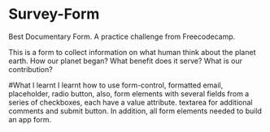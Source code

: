 # Survey-Form
Best Documentary Form. A practice challenge from Freecodecamp.

This is a form to collect information on what human think about the planet earth. How our planet began? What benefit does it serve? What is our contribution?

#What I learnt
I learnt how to use form-control, formatted email, placeholder, radio button, also, form elements with several fields from a series of checkboxes, each have a value attribute. textarea for additional comments and submit button. In addition, all form elements needed to build an app form.
